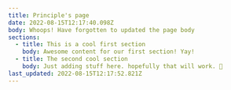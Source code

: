 ```yaml
---
title: Principle's page
date: 2022-08-15T12:17:40.098Z
body: Whoops! Have forgotten to updated the page body
sections:
  - title: This is a cool first section
    body: Awesome content for our first section! Yay!
  - title: The second cool section
    body: Just adding stuff here. hopefully that will work. 🥲
last_updated: 2022-08-15T12:17:52.821Z
---
```

